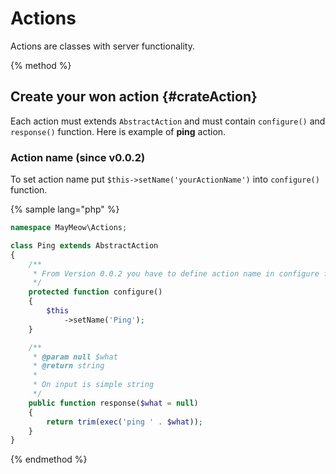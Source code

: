 # Actions

Actions are classes with server functionality.

{% method %}
## Create your won action {#crateAction}

Each action must extends `AbstractAction` and must contain `configure()` and `response()` function. Here is example of __ping__ action.

### Action name (since v0.0.2)

To set action name put `$this->setName('yourActionName')` into `configure()` function.

{% sample lang="php" %}
```php
namespace MayMeow\Actions;

class Ping extends AbstractAction
{
    /**
     * From Version 0.0.2 you have to define action name in configure function
     */
    protected function configure()
    {
        $this
            ->setName('Ping');
    }

    /**
     * @param null $what
     * @return string
     *
     * On input is simple string
     */
    public function response($what = null)
    {
        return trim(exec('ping ' . $what));
    }
}
```

{% endmethod %}

